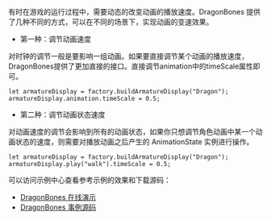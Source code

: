 有时在游戏的运行过程中，需要动态的改变动画的播放速度。DragonBones 提供了几种不同的方式，可以在不同的场景下，实现动画的变速效果。

* 第一种：调节动画速度

对时钟的调节一般是要影响一组动画。如果要直接调节某个动画的播放速度，DragonBones提供了更加直接的接口。直接调节animation中的timeScale属性即可。

```
let armatureDisplay = factory.buildArmatureDisplay("Dragon");
armatureDisplay.animation.timeScale = 0.5;
```

* 第二种：调节动画状态速度

对动画速度的调节会影响到所有的动画状态，如果你只想调节角色动画中某一个动画状态的速度，则需要对播放动画之后产生的 AnimationState 实例进行操作。

```
let armatureDisplay = factory.buildArmatureDisplay("Dragon");
armatureDisplay.play("walk").timeScale = 0.5;
```

可以访问示例中心查看参考示例的效果和下载源码：
* [DragonBones 在线演示](http://dragonbones.com/demo/index.html)
* [DragonBones 事例源码](https://github.com/DragonBones/DragonBonesJS/tree/master/Egret/Demos)

 
   
